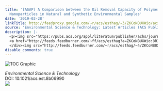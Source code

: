 ```yaml
---
title: '[ASAP] A Comparison between the Oil Removal Capacity of Polymer-Coated Magnetic
  Nanoparticles in Natural and Synthetic Environmental Samples'
date: '2019-03-28'
linkTitle: http://feedproxy.google.com/~r/acs/esthag/~3/ZKCoNBUXWio/acs.est.8b06990
source: 'Environmental Science & Technology: Latest Articles (ACS Publications)'
description: |-
  <p><img src="https://pubs.acs.org/appl/literatum/publisher/achs/journals/content/esthag/0/esthag.ahead-of-print/acs.est.8b06990/20190328/images/medium/es-2018-06990b_0005.gif" alt="TOC Graphic"/></p><div><cite>Environmental Science & Technology</cite></div><div>DOI: 10.1021/acs.est.8b06990</div><div class="feedflare">
  <a href="http://feeds.feedburner.com/~ff/acs/esthag?a=ZKCoNBUXWio:8R1P4O-dFkg:yIl2AUoC8zA"><img src="http://feeds.feedburner.com/~ff/acs/esthag?d=yIl2AUoC8zA" border="0"></img></a>
  </div><img src="http://feeds.feedburner.com/~r/acs/esthag/~4/ZKCoNBUXWio" height="1" width="1" ...
disable_comments: true
---
```

<p><img src="https://pubs.acs.org/appl/literatum/publisher/achs/journals/content/esthag/0/esthag.ahead-of-print/acs.est.8b06990/20190328/images/medium/es-2018-06990b_0005.gif" alt="TOC Graphic"/></p><div><cite>Environmental Science & Technology</cite></div><div>DOI: 10.1021/acs.est.8b06990</div><div class="feedflare">
<a href="http://feeds.feedburner.com/~ff/acs/esthag?a=ZKCoNBUXWio:8R1P4O-dFkg:yIl2AUoC8zA"><img src="http://feeds.feedburner.com/~ff/acs/esthag?d=yIl2AUoC8zA" border="0"></img></a>
</div><img src="http://feeds.feedburner.com/~r/acs/esthag/~4/ZKCoNBUXWio" height="1" width="1" ...
